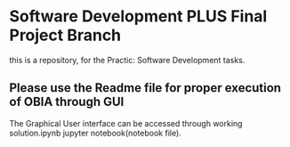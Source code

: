 # Software Development PLUS Final Project Branch

this is a repository, for the Practic: Software Development tasks.


## Please use the Readme file for proper execution of OBIA through GUI

The Graphical User interface can be accessed through working solution.ipynb jupyter notebook(notebook file). 



